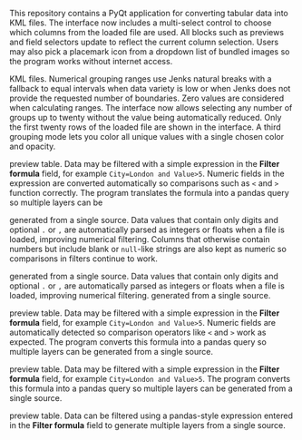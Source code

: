 

This repository contains a PyQt application for converting tabular data into
KML files. The interface now includes a multi-select control to choose which columns from
the loaded file are used. All blocks such as previews and field selectors update
to reflect the current column selection. Users may also pick a placemark icon
from a dropdown list of bundled images so the program works without internet
access.

KML files. Numerical grouping ranges use Jenks natural breaks with
a fallback to equal intervals when data variety is low or when Jenks
does not provide the requested number of boundaries. Zero values are
considered when calculating ranges. The interface now allows selecting
any number of groups up to twenty without the value being automatically
reduced. Only the first twenty rows of the loaded file are shown in the
interface. A third grouping mode lets you color all unique values with a
single chosen color and opacity.

preview table. Data may be filtered with a simple expression in the
**Filter formula** field, for example `City=London and Value>5`.
Numeric fields in the expression are converted automatically so
comparisons such as `<` and `>` function correctly. The program
translates the formula into a pandas query so multiple layers can be

generated from a single source. Data values that contain only digits and
optional `.` or `,` are automatically parsed as integers or floats when
a file is loaded, improving numerical filtering. Columns that otherwise
contain numbers but include blank or `null`-like strings are also kept as
numeric so comparisons in filters continue to work.

generated from a single source. Data values that contain only digits and
optional `.` or `,` are automatically parsed as integers or floats when
a file is loaded, improving numerical filtering.
generated from a single source.


preview table. Data may be filtered with a simple expression in the
**Filter formula** field, for example `City=London and Value>5`.
Numeric fields are automatically detected so comparison operators like
`<` and `>` work as expected. The program converts this formula into a
pandas query so multiple layers can be generated from a single source.


preview table. Data may be filtered with a simple expression in the
**Filter formula** field, for example `City=London and Value>5`. The
program converts this formula into a pandas query so multiple layers can
be generated from a single source.

preview table. Data can be filtered using a pandas-style expression
entered in the **Filter formula** field to generate multiple layers from a
single source.

